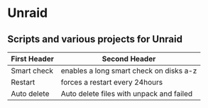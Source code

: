 # Unraid
## Scripts and various projects for Unraid

| First Header  | Second Header |
| ------------- | ------------- |
| Smart check  | enables a long smart check on disks a-z  |
| Restart  | forces a restart every 24hours  |
| Auto delete | Auto delete files with unpack and failed |
